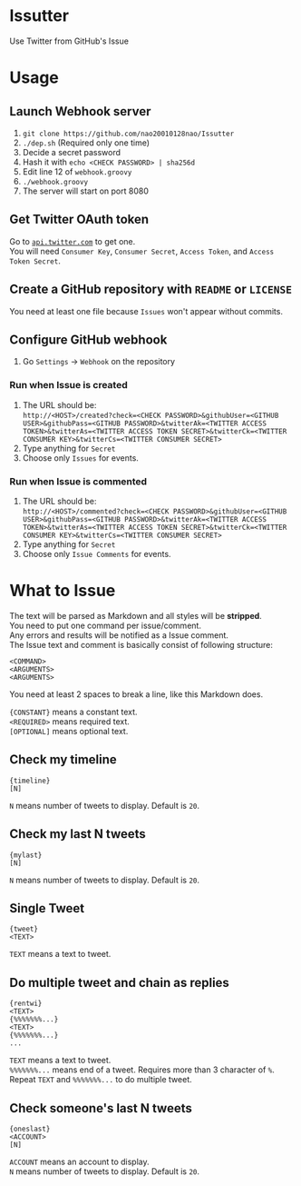 # Issutter
Use Twitter from GitHub's Issue

# Usage

## Launch Webhook server
1. `git clone https://github.com/nao20010128nao/Issutter`
2. `./dep.sh` (Required only one time)
3. Decide a secret password
4. Hash it with `echo <CHECK PASSWORD> | sha256d`
5. Edit line 12 of `webhook.groovy`
6. `./webhook.groovy`
7. The server will start on port 8080


## Get Twitter OAuth token
Go to [`api.twitter.com`](https://api.twitter.com) to get one.    
You will need `Consumer Key`, `Consumer Secret`, `Access Token`, and `Access Token Secret`.

## Create a GitHub repository with `README` or `LICENSE`
You need at least one file because `Issues` won't appear without commits.

## Configure GitHub webhook
1. Go `Settings` -> `Webhook` on the repository

### Run when Issue is created
1. The URL should be:    
   `http://<HOST>/created?check=<CHECK PASSWORD>&githubUser=<GITHUB USER>&githubPass=<GITHUB PASSWORD>&twitterAk=<TWITTER ACCESS TOKEN>&twitterAs=<TWITTER ACCESS TOKEN SECRET>&twitterCk=<TWITTER CONSUMER KEY>&twitterCs=<TWITTER CONSUMER SECRET>`
2. Type anything for `Secret`
3. Choose only `Issues` for events.

### Run when Issue is commented
1. The URL should be:    
   `http://<HOST>/commented?check=<CHECK PASSWORD>&githubUser=<GITHUB USER>&githubPass=<GITHUB PASSWORD>&twitterAk=<TWITTER ACCESS TOKEN>&twitterAs=<TWITTER ACCESS TOKEN SECRET>&twitterCk=<TWITTER CONSUMER KEY>&twitterCs=<TWITTER CONSUMER SECRET>`
2. Type anything for `Secret`
3. Choose only `Issue Comments` for events.

# What to Issue
The text will be parsed as Markdown and all styles will be **stripped**.    
You need to put one command per issue/comment.    
Any errors and results will be notified as a Issue comment.    
The Issue text and comment is basically consist of following structure:

```
<COMMAND>    
<ARGUMENTS>    
<ARGUMENTS>    
```

You need at least 2 spaces to break a line, like this Markdown does.

`{CONSTANT}` means a constant text.    
`<REQUIRED>` means required text.    
`[OPTIONAL]` means optional text.

## Check my timeline

```
{timeline}
[N]
```

`N` means number of tweets to display. Default is `20`.    

## Check my last N tweets

```
{mylast}
[N]
```

`N` means number of tweets to display. Default is `20`.    

## Single Tweet

```
{tweet}
<TEXT>
```

`TEXT` means a text to tweet.    

## Do multiple tweet and chain as replies

```
{rentwi}
<TEXT>
{%%%%%%%...}
<TEXT>
{%%%%%%%...}
...
```

`TEXT` means a text to tweet.   
`%%%%%%%...` means end of a tweet. Requires more than 3 character of `%`.   
Repeat `TEXT` and `%%%%%%%...` to do multiple tweet.

## Check someone's last N tweets

```
{oneslast}
<ACCOUNT>
[N]
```

`ACCOUNT` means an account to display.    
`N` means number of tweets to display. Default is `20`.    
